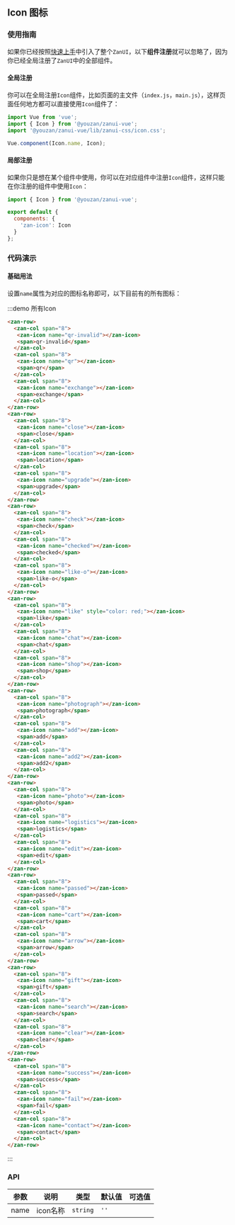 <style>
@component-namespace demo {
  @b icon {
    .zan-col {
      text-align: center;
    }

    .zan-icon {
      font-size: 45px;
      display: block;
      margin: 15px 0;
    }
  }
} 
</style>

## Icon 图标

### 使用指南

如果你已经按照[快速上手](/vue/component/quickstart)中引入了整个`ZanUI`，以下**组件注册**就可以忽略了，因为你已经全局注册了`ZanUI`中的全部组件。

#### 全局注册

你可以在全局注册`Icon`组件，比如页面的主文件（`index.js`，`main.js`），这样页面任何地方都可以直接使用`Icon`组件了：

```js
import Vue from 'vue';
import { Icon } from '@youzan/zanui-vue';
import '@youzan/zanui-vue/lib/zanui-css/icon.css';

Vue.component(Icon.name, Icon);
```

#### 局部注册

如果你只是想在某个组件中使用，你可以在对应组件中注册`Icon`组件，这样只能在你注册的组件中使用`Icon`：

```js
import { Icon } from '@youzan/zanui-vue';

export default {
  components: {
    'zan-icon': Icon
  }
};
```

### 代码演示

#### 基础用法

设置`name`属性为对应的图标名称即可，以下目前有的所有图标：

:::demo 所有Icon
```html
<zan-row>
  <zan-col span="8">
   <zan-icon name="qr-invalid"></zan-icon>
   <span>qr-invalid</span>
  </zan-col>
  <zan-col span="8">
   <zan-icon name="qr"></zan-icon>
   <span>qr</span>
  </zan-col>
  <zan-col span="8">
   <zan-icon name="exchange"></zan-icon>
   <span>exchange</span>
  </zan-col>
</zan-row>
<zan-row>
  <zan-col span="8">
   <zan-icon name="close"></zan-icon>
   <span>close</span>
  </zan-col>
  <zan-col span="8">
   <zan-icon name="location"></zan-icon>
   <span>location</span>
  </zan-col>
  <zan-col span="8">
   <zan-icon name="upgrade"></zan-icon>
   <span>upgrade</span>
  </zan-col>
</zan-row>
<zan-row>
  <zan-col span="8">
   <zan-icon name="check"></zan-icon>
   <span>check</span>
  </zan-col>
  <zan-col span="8">
   <zan-icon name="checked"></zan-icon>
   <span>checked</span>
  </zan-col>
  <zan-col span="8">
   <zan-icon name="like-o"></zan-icon>
   <span>like-o</span>
  </zan-col>
</zan-row>
<zan-row>
  <zan-col span="8">
   <zan-icon name="like" style="color: red;"></zan-icon>
   <span>like</span>
  </zan-col>
  <zan-col span="8">
   <zan-icon name="chat"></zan-icon>
   <span>chat</span>
  </zan-col>
  <zan-col span="8">
   <zan-icon name="shop"></zan-icon>
   <span>shop</span>
  </zan-col>
</zan-row>
<zan-row>
  <zan-col span="8">
   <zan-icon name="photograph"></zan-icon>
   <span>photograph</span>
  </zan-col>
  <zan-col span="8">
   <zan-icon name="add"></zan-icon>
   <span>add</span>
  </zan-col>
  <zan-col span="8">
   <zan-icon name="add2"></zan-icon>
   <span>add2</span>
  </zan-col>
</zan-row>
<zan-row>
  <zan-col span="8">
   <zan-icon name="photo"></zan-icon>
   <span>photo</span>
  </zan-col>
  <zan-col span="8">
   <zan-icon name="logistics"></zan-icon>
   <span>logistics</span>
  </zan-col>
  <zan-col span="8">
   <zan-icon name="edit"></zan-icon>
   <span>edit</span>
  </zan-col>
</zan-row>
<zan-row>
  <zan-col span="8">
   <zan-icon name="passed"></zan-icon>
   <span>passed</span>
  </zan-col>
  <zan-col span="8">
   <zan-icon name="cart"></zan-icon>
   <span>cart</span>
  </zan-col>
  <zan-col span="8">
   <zan-icon name="arrow"></zan-icon>
   <span>arrow</span>
  </zan-col>
</zan-row>
<zan-row>
  <zan-col span="8">
   <zan-icon name="gift"></zan-icon>
   <span>gift</span>
  </zan-col>
  <zan-col span="8">
   <zan-icon name="search"></zan-icon>
   <span>search</span>
  </zan-col>
  <zan-col span="8">
   <zan-icon name="clear"></zan-icon>
   <span>clear</span>
  </zan-col>
</zan-row>
<zan-row>
  <zan-col span="8">
   <zan-icon name="success"></zan-icon>
   <span>success</span>
  </zan-col>
  <zan-col span="8">
   <zan-icon name="fail"></zan-icon>
   <span>fail</span>
  </zan-col>
  <zan-col span="8">
   <zan-icon name="contact"></zan-icon>
   <span>contact</span>
  </zan-col>
</zan-row>
```
:::

### API

| 参数       | 说明      | 类型       | 默认值       | 可选值       |
|-----------|-----------|-----------|-------------|-------------|
| name | icon名称 | `string`  | `''` |   |
